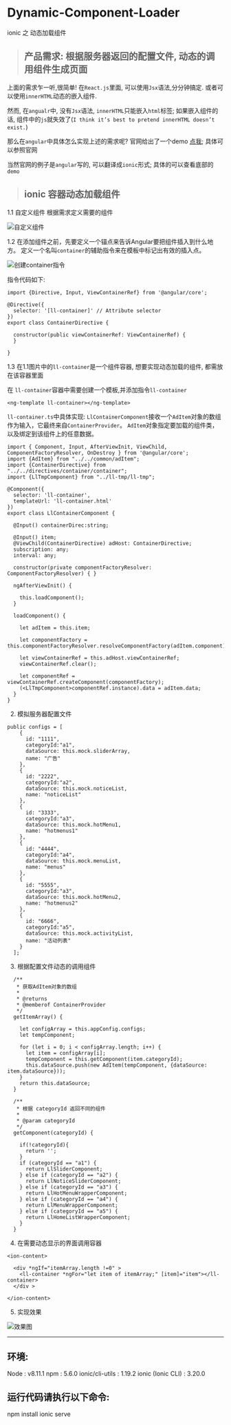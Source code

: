 # Dynamic-Component-Loader
ionic 之 动态加载组件

><h2>产品需求: 根据服务器返回的配置文件, 动态的调用组件生成页面</h2>

上面的需求乍一听,很简单! 在`React.js`里面, 可以使用`Jsx`语法,分分钟搞定. 或者可以使用`innerHTML`动态的嵌入组件.

然而, 在`angualr`中, 没有`Jsx`语法, `innerHTML`只能嵌入`html`标签;
 如果嵌入组件的话,  组件中的`js`就失效了(`I think it’s best to pretend innerHTML doesn’t exist.`)

那么在`angular`中具体怎么实现上述的需求呢? 官网给出了一个demo [点我](https://angular.io/guide/dynamic-component-loader);
具体可以参照官网

当然官网的例子是`angular`写的, 可以翻译成`ionic`形式; 具体的可以查看底部的`demo`

> <h2>ionic 容器动态加载组件</h2>
1.1  自定义组件 根据需求定义需要的组件

![自定义组件](http://upload-images.jianshu.io/upload_images/1482909-ad74ff7092a0750a.png?imageMogr2/auto-orient/strip%7CimageView2/2/w/1240)

1.2 在添加组件之前，先要定义一个锚点来告诉Angular要把组件插入到什么地方。
定义一个名叫`container`的辅助指令来在模板中标记出有效的插入点。

![创建container指令](http://upload-images.jianshu.io/upload_images/1482909-fcb484a0d7726174.png?imageMogr2/auto-orient/strip%7CimageView2/2/w/1240)

指令代码如下:
```
import {Directive, Input, ViewContainerRef} from '@angular/core';

@Directive({
  selector: '[ll-container]' // Attribute selector
})
export class ContainerDirective {

  constructor(public viewContainerRef: ViewContainerRef) {
  }

}
```

1.3 在1.1图片中的`ll-container`是一个组件容器, 想要实现动态加载的组件, 都需放在该容器里面

在 `ll-container`容器中需要创建一个模板,并添加指令`ll-container`
```
<ng-template ll-container></ng-template>
```
`ll-container.ts`中具体实现:
`LlContainerComponent`接收一个`AdItem`对象的数组作为输入，它最终来自`ContainerProvider`。 `AdItem`对象指定要加载的组件类，以及绑定到该组件上的任意数据。
```
import { Component, Input, AfterViewInit, ViewChild, ComponentFactoryResolver, OnDestroy } from '@angular/core';
import {AdItem} from "../../common/adItem";
import {ContainerDirective} from "../../directives/container/container";
import {LlTmpComponent} from "../ll-tmp/ll-tmp";

@Component({
  selector: 'll-container',
  templateUrl: 'll-container.html'
})
export class LlContainerComponent {

  @Input() containerDirec:string;

  @Input() item;
  @ViewChild(ContainerDirective) adHost: ContainerDirective;
  subscription: any;
  interval: any;

  constructor(private componentFactoryResolver: ComponentFactoryResolver) { }

  ngAfterViewInit() {

    this.loadComponent();
  }

  loadComponent() {

    let adItem = this.item;

    let componentFactory = this.componentFactoryResolver.resolveComponentFactory(adItem.component);

    let viewContainerRef = this.adHost.viewContainerRef;
    viewContainerRef.clear();

    let componentRef = viewContainerRef.createComponent(componentFactory);
    (<LlTmpComponent>componentRef.instance).data = adItem.data;
  }
}

```

2. 模拟服务器配置文件
```
public configs = [
    {
      id: "1111",
      categoryId:"a1",
      dataSource: this.mock.sliderArray,
      name: "广告"
    },
    {
      id: "2222",
      categoryId:"a2",
      dataSource: this.mock.noticeList,
      name: "noticeList"
    },
    {
      id: "3333",
      categoryId:"a3",
      dataSource: this.mock.hotMenu1,
      name: "hotmenus1"
    },
    {
      id: "4444",
      categoryId:"a4",
      dataSource: this.mock.menuList,
      name: "menus"
    },
    {
      id: "5555",
      categoryId:"a3",
      dataSource: this.mock.hotMenu2,
      name: "hotmenus2"
    },
    {
      id: "6666",
      categoryId:"a5",
      dataSource: this.mock.activityList,
      name: "活动列表"
    }
  ];
```
3. 根据配置文件动态的调用组件
```
  /**
   * 获取AdItem对象的数组
   * 
   * @returns 
   * @memberof ContainerProvider
   */
  getItemArray() {

    let configArray = this.appConfig.configs;
    let tempComponent;

    for (let i = 0; i < configArray.length; i++) {
      let item = configArray[i];
      tempComponent = this.getComponent(item.categoryId);
      this.dataSource.push(new AdItem(tempComponent, {dataSource: item.dataSource}));
    }
    return this.dataSource;
  }

  /**
   * 根据 categoryId 返回不同的组件
   * 
   * @param categoryId 
   */
  getComponent(categoryId) {

    if(!categoryId){
      return '';
    }
    if (categoryId == "a1") {
      return LlSliderComponent;
    } else if (categoryId == "a2") {
      return LlNoticeSliderComponent;
    } else if (categoryId == "a3") {
      return LlHotMenuWrapperComponent;
    } else if (categoryId == "a4") {
      return LlMenuWrapperComponent;
    } else if (categoryId == "a5") {
      return LlHomeListWrapperComponent;
    }
  }
```
4. 在需要动态显示的界面调用容器
```
<ion-content>

  <div *ngIf="itemArray.length !=0" >
    <ll-container *ngFor="let item of itemArray;" [item]="item"></ll-container>
  </div >

</ion-content>
```

5. 实现效果

![效果图](http://upload-images.jianshu.io/upload_images/1482909-1b9f579c328be268.png?imageMogr2/auto-orient/strip%7CimageView2/2/w/1240)

<hr>
<h2>环境:</h2>
Node : v8.11.1
npm  : 5.6.0 
ionic/cli-utils  : 1.19.2
ionic (Ionic CLI) : 3.20.0



<h2>运行代码请执行以下命令:</h2>
npm install
ionic serve

